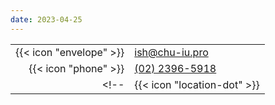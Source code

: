 ```yaml
---
date: 2023-04-25
---
```


|     |     |
| --: | :-- |
| {{< icon "envelope" >}} | [ish@chu-iu.pro](mailto:ish@chu-iu.pro) |
| {{< icon "phone" >}} | [(02) 2396-5918](tel:+886-2-2396-5918) |
<!-- | {{< icon "location-dot" >}} | [100013 台北市八德路一段46號9樓](https://goo.gl/maps/wwDNEmZ7hF1kFn1F8) | -->
